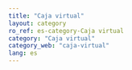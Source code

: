 ```yaml
---
title: "Caja virtual"
layout: category
ro_ref: es-category-Caja virtual
category: "Caja virtual"
category_web: "caja-virtual"
lang: es
---
```

